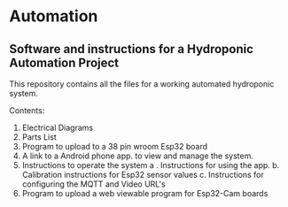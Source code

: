 # Automation
## Software and instructions for a Hydroponic Automation Project

This repository contains all the files for a working automated hydroponic system.

Contents:

1.  Electrical Diagrams
2.  Parts List
3.  Program to upload to a 38 pin wroom Esp32 board
4.  A link to a Android phone app. to view and manage the system.
5.  Instructions to operate the system
   a .  Instructions for using the app.
   b.  Calibration instructions for Esp32 sensor values
   c.  Instructions for configuring the MQTT and Video URL's
6.  Program to upload a web viewable program for Esp32-Cam boards
